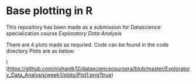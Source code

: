 # Base plotting in R

This repository has been made as a submission for Datascience specialization course *Exploratory Data Analysis*

There are 4 plots made as requried.
Code can be found in the code directory 
Plots are as below:

!(https://github.com/nishantk12/datasciencecoursera/blob/master/Exploratory_Data_Analysis/week1/plots/Plot1.png?true)
